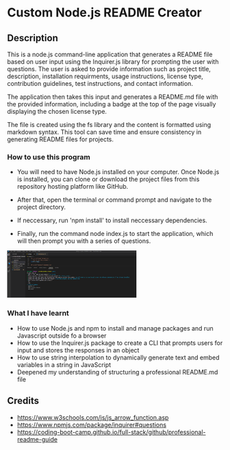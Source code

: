# Custom Node.js README Creator
## Description 
This is a node.js command-line application that generates a README file based on user input using the Inquirer.js library for prompting the user with questions. The user is asked to provide information such as project title, description, installation requirments, usage instructions, license type, contribution guidelines, test instructions, and contact information. 

The application then takes this input and generates a README.md file with the provided information, including a badge at the top of the page visually displaying the chosen license type. 

The file is created using the fs library and the content is formatted using markdown syntax. This tool can save time and ensure consistency in generating README files for projects. 
### How to use this program 

* You will need to have Node.js installed on your computer. Once Node.js is installed, you can clone or download the project files from this repository hosting platform like GitHub. 

* After that, open the terminal or command prompt and navigate to the project directory. 

* If neccessary, run  'npm install' to install neccessary dependencies. 

* Finally, run the command node index.js to start the application, which will then prompt you with a series of questions.


<img alt="Image of project" src="./assets/images/readme-generator.png"  width="60%" height="60%" >

### What I have learnt 

* How to use Node.js and npm to install and manage packages and run Javascript outside fo a browser
* How to use the Inquirer.js package to create a CLI that prompts users for input and stores the responses in an object
* How to use string interpolation to dynamically generate text and embed variables in a string in JavaScript
* Deepened my understanding of structuring a professional README.md file
## Credits 

* https://www.w3schools.com/js/js_arrow_function.asp
* https://www.npmjs.com/package/inquirer#questions
* https://coding-boot-camp.github.io/full-stack/github/professional-readme-guide

